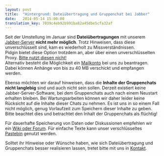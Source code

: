 ```yaml
---
layout: post
title:  "Hintergrund: Dateiübertragung und Gruppenchat bei Jabber"
date:   2014-05-14 15:00:00
translation_key: 7039c4eb92b991ba82a45dbe5cfa32af
---
```

Seit der Umstellung im Januar sind **Dateiübertragungen** mit unserem [Jabber-Server](/service/xmpp.html) **nicht mehr möglich**. Trotz Hinweisen, dass diese unverschlüsselt sind,  kam es wiederholt zu Missverständnissen.  
Pidgin bietet diese Option trotzdem an, aber über einen unverschlüsselten Proxy. [Bitte nutzt diesen nicht!](https://wiki.systemli.org/howto/jabber#b_reitererweitert)  
Alternativ besteht die Möglichkeit ein [Mailkonto](/service/mail.html) bei uns zu beantragen. Dabei können Anhänge von bis zu 40 MB verschickt und empfangen werden.

Ebenso möchten wir darauf hinweisen, dass die **Inhalte der Gruppenchats nicht langlebig** sind und auch nicht sein sollen.
Derzeit existiert keine Jabber-Server-Software, bei dem Gruppenchats auch nach einem Neustart erhalten bleiben. Bei Wartungsarbeiten können wir daher leider keine Rücksicht auf die Inhalte dieser Chats zu nehmen.
Es ist uns in so einem Fall nicht möglich, genug Vorlaufzeit zum Speichern dieser Inhalte zu geben. Bitte beachtet dies und betrachtet den Inhalt der Gruppenchats als flüchtig!

Für dauerhafte Speicherung von Daten oder Diskussionen empfehlen wir ein [Wiki oder Forum](/service/hosting.html). Für einfache Texte kann unser verschlüsseltes [Pastebin](/service/paste.html) genutzt werden.

Solltet ihr Hinweise oder Wünsche haben, wie sich Dateiübertragung und Gruppenchats besser realisieren lassen, tretet bitte mit uns in [Kontakt](/kontakt.html).
